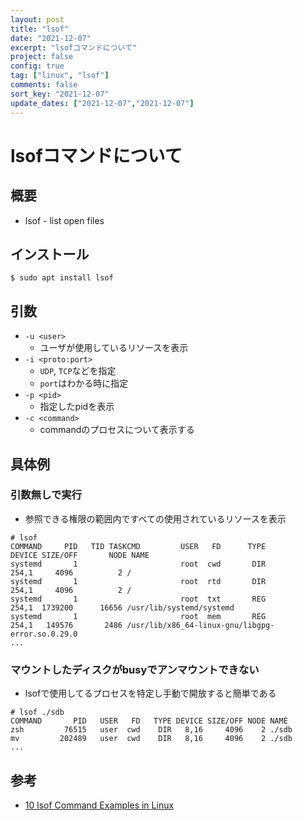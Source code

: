 ```yaml
---
layout: post
title: "lsof"
date: "2021-12-07"
excerpt: "lsofコマンドについて"
project: false
config: true
tag: ["linux", "lsof"]
comments: false
sort_key: "2021-12-07"
update_dates: ["2021-12-07","2021-12-07"]
---
```


# lsofコマンドについて

## 概要
 - lsof - list open files

## インストール

```console
$ sudo apt install lsof
```

## 引数
 - `-u <user>`
   - ユーザが使用しているリソースを表示
 - `-i <proto:port>`
   - `UDP`, `TCP`などを指定
   - `port`はわかる時に指定
 - `-p <pid>`
   - 指定したpidを表示
 - `-c <command>`
   - commandのプロセスについて表示する

## 具体例

### 引数無しで実行
 - 参照できる権限の範囲内ですべての使用されているリソースを表示

```console
# lsof
COMMAND     PID   TID TASKCMD         USER   FD      TYPE             DEVICE SIZE/OFF       NODE NAME
systemd       1                       root  cwd       DIR              254,1     4096          2 /
systemd       1                       root  rtd       DIR              254,1     4096          2 /
systemd       1                       root  txt       REG              254,1  1739200      16656 /usr/lib/systemd/systemd
systemd       1                       root  mem       REG              254,1   149576       2486 /usr/lib/x86_64-linux-gnu/libgpg-error.so.0.29.0
...
```

### マウントしたディスクがbusyでアンマウントできない 
 - lsofで使用してるプロセスを特定し手動で開放すると簡単である

```console
# lsof ./sdb 
COMMAND       PID   USER   FD   TYPE DEVICE SIZE/OFF NODE NAME
zsh         76515   user  cwd    DIR   8,16     4096    2 ./sdb
mv         202489   user  cwd    DIR   8,16     4096    2 ./sdb
...
```

## 参考
 - [10 lsof Command Examples in Linux](https://www.tecmint.com/10-lsof-command-examples-in-linux/)
